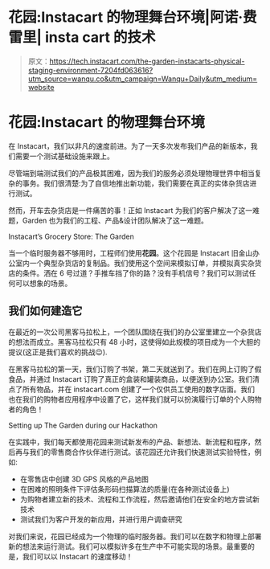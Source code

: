# 花园:Instacart 的物理舞台环境|阿诺·费雷里| insta cart 的技术

> 原文：<https://tech.instacart.com/the-garden-instacarts-physical-staging-environment-7204fd063616?utm_source=wanqu.co&utm_campaign=Wanqu+Daily&utm_medium=website>

# 花园:Instacart 的物理舞台环境

在 Instacart，我们以非凡的速度前进。为了一天多次发布我们产品的新版本，我们需要一个测试基础设施来跟上。

尽管端到端测试我们的产品极其困难，因为我们的服务必须处理物理世界中相当复杂的事务。我们很清楚:为了自信地推出新功能，我们需要在真正的实体杂货店进行测试。

然而，开车去杂货店是一件痛苦的事！正如 Instacart 为我们的客户解决了这一难题，Garden 也为我们的工程、产品&设计团队解决了这一难题。



Instacart’s Grocery Store: The Garden



当一个临时服务器不够用时，工程师们使用**花园**。这个花园是 Instacart 旧金山办公室内一个典型杂货店的复制品。我们使用这个空间来模拟订单，并模拟真实杂货店的条件。洒在 6 号过道？手推车挡了你的路？没有手机信号？我们可以测试任何可以想象的场景。

## 我们如何建造它

在最近的一次公司黑客马拉松上，一个团队围绕在我们的办公室里建立一个杂货店的想法而成立。黑客马拉松只有 48 小时，这使得如此规模的项目成为一个大胆的提议(这正是我们喜欢的挑战😉).

在黑客马拉松的第一天，我们订购了书架，第二天就送到了。我们在网上订购了假食品，并通过 Instacart 订购了真正的盒装和罐装商品，以便送到办公室。我们清点了所有物品，并在 instacart.com 创建了一个仅供员工使用的数字店面。我们也在我们的购物者应用程序中设置了它，这样我们就可以扮演履行订单的个人购物者的角色！







Setting up The Garden during our Hackathon







在实践中，我们每天都使用花园来测试新发布的产品、新想法、新流程和程序，然后再与我们的零售商合作伙伴进行测试。该花园还允许我们快速测试实验特性，例如:

*   在零售店中创建 3D GPS 风格的产品地图
*   在困难的照明条件下评估条形码扫描算法的质量(在各种测试设备上)
*   为购物者建立新的技术、流程和工作流程，然后邀请他们在安全的地方尝试新技术
*   测试我们为客户开发的新应用，并进行用户调查研究



对我们来说，花园已经成为一个物理的临时服务器。我们可以在数字和物理上部署新的想法来运行测试。我们可以模拟许多在生产中不可能实现的场景。最重要的是，我们可以以 Instacart 的速度移动！

